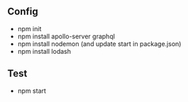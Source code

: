 ## Config
- npm init
- npm install apollo-server graphql
- npm install nodemon (and update start in package.json)
- npm install lodash

## Test
- npm start
